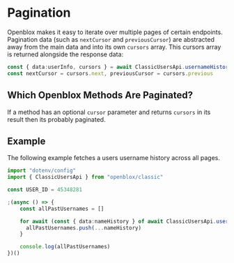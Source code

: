 # Pagination
Openblox makes it easy to iterate over multiple pages of certain endpoints. Pagination data (such as `nextCursor` and `previousCursor`) are abstracted away from the main data and into its own `cursors` array. This cursors array is returned alongside the response data:

```ts showLineNumbers copy
const { data:userInfo, cursors } = await ClassicUsersApi.usernameHistory({ userId: 123456 })
const nextCursor = cursors.next, previousCursor = cursors.previous
```

## Which Openblox Methods Are Paginated?
If a method has an optional `cursor` parameter and returns `cursors` in its result then its probably paginated.

## Example
The following example fetches a users username history across all pages.

```ts showLineNumbers copy
import "dotenv/config"
import { ClassicUsersApi } from "openblox/classic"

const USER_ID = 45348281

;(async () => {
    const allPastUsernames = []

    for await (const { data:nameHistory } of await ClassicUsersApi.usernameHistory({ userId: USER_ID, limit: 100 })) {
      allPastUsernames.push(...nameHistory)
    }

    console.log(allPastUsernames)
})()
```
